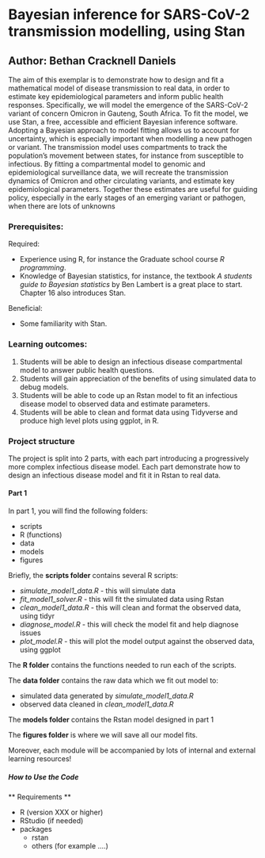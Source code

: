 # Bayesian inference for SARS-CoV-2 transmission modelling, using Stan

## Author: Bethan Cracknell Daniels

The aim of this exemplar is to demonstrate how to design and fit a mathematical model of disease transmission to real data, in order to estimate key epidemiological parameters and inform public health responses. Specifically, we will model the emergence of the SARS-CoV-2 variant of concern Omicron in Gauteng, South Africa. To fit the model, we use Stan, a free, accessible and efficient Bayesian inference software. Adopting a Bayesian approach to model fitting allows us to account for uncertainty, which is especially important when modelling a new pathogen or variant. The transmission model uses compartments to track the population’s movement between states, for instance from susceptible to infectious. By fitting a compartmental model to genomic and epidemiological surveillance data, we will recreate the transmission dynamics of Omicron and other circulating variants, and estimate key epidemiological parameters. Together these estimates are useful for guiding policy, especially in the early stages of an emerging variant or pathogen, when there are lots of unknowns

### Prerequisites:

Required:
- Experience using R, for instance the Graduate school course *R programming*.
- Knowledge of Bayesian statistics, for instance, the textbook *A students guide to Bayesian statistics* by Ben Lambert is a great place to start. Chapter 16 also introduces Stan. 

Beneficial:
- Some familiarity with Stan. 

### Learning outcomes:

1.	Students will be able to design an infectious disease compartmental model to answer public health questions. 
2.	Students will gain appreciation of the benefits of using simulated data to debug models.  
3.	Students will be able to code up an Rstan model to fit an infectious disease model to observed data and estimate parameters.
4.	Students will be able to clean and format data using Tidyverse and produce high level plots using ggplot, in R. 

### Project structure 

The project is split into 2 parts, with each part introducing a progressively more complex infectious disease model. Each part demonstrate how to design an infectious disease model and fit it in Rstan to real data. 

#### Part 1 

In part 1, you will find the following folders: 

- scripts
- R (functions)
- data
- models
- figures 


Briefly, the **scripts folder** contains several R scripts:
 
- *simulate_model1_data.R* - this will simulate data
- *fit_model1_solver.R* - this will fit the simulated data using Rstan 
- *clean_model1_data.R* - this will clean and format the observed data, using tidyr
- *diagnose_model.R*  - this will check the model fit and help diagnose issues 
- *plot_model.R* - this will plot the model output against the observed data, using ggplot

The **R folder** contains the functions needed to run each of the scripts. 

The **data folder** contains the raw data which we fit out model to:

- simulated data generated by *simulate_model1_data.R*
- observed data cleaned in *clean_model1_data.R*

The **models folder** contains the Rstan model designed in part 1 

The **figures folder** is where we will save all our model fits. 

Moreover, each module will be accompanied  by lots of internal and external learning resources! 

##### How to Use the Code

** Requirements **

- R (version XXX or higher)
- RStudio (if needed)
- packages
  - rstan
  - others (for example ....)

